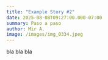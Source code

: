 ```yaml
---
title: "Example Story #2"
date: 2025-08-08T09:27:00.000-07:00
summary: Paso a paso
author: Mir A.
image: /images/img_0334.jpeg
---
```

bla bla bla
